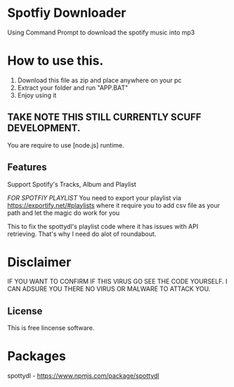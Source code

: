 # Spotfiy Downloader
Using Command Prompt to download the spotify music into mp3

# How to use this.
1) Download this file as zip and place anywhere on your pc
2) Extract your folder and run "APP.BAT"
3) Enjoy using it


## TAKE NOTE THIS STILL CURRENTLY SCUFF DEVELOPMENT.
You are require to use [node.js] runtime. 

## Features
Support Spotify's Tracks, Album and Playlist


*FOR SPOTFIY PLAYLIST*
You need to export your playlist via https://exportify.net/#playlists where it require you to add csv file as your path
and let the magic do work for you

This to fix the spottydl's playlist code where it has issues with API retrieving. That's why I need do alot of roundabout.


# Disclaimer
IF YOU WANT TO CONFIRM IF THIS VIRUS GO SEE THE CODE YOURSELF. I CAN ADSURE YOU THERE NO VIRUS OR MALWARE TO ATTACK YOU.

## License
This is free lincense software.

# Packages
spottydl - https://www.npmjs.com/package/spottydl

